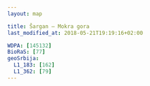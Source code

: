 ```yaml
---
layout: map

title: Šargan – Mokra gora
last_modified_at: 2018-05-21T19:19:16+02:00

WDPA: [145132]
BioRaS: [77]
geoSrbija:
  L1_183: [162]
  L1_362: [79]
---
```

